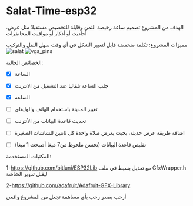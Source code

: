 # Salat-Time-esp32
.الهدف من المشروع تصميم ساعة رخيصة الثمن وقابلة للتخصيص مستقبلا مثل عرض أحاديث أو أذكار أو مواقيت المحاضرات

مميزات المشروع:
تكلفة منخفضة
قابل لتغيير الشكل في أي وقت
سهل النقل والتركيب
![salat](https://raw.githubusercontent.com/ens4dz/Salat-Time-esp32/master/salat.jpg)
![vga_pins](https://raw.githubusercontent.com/ens4dz/Salat-Time-esp32/master/vga_pins.jpg)

الخصائص الحالية:
- [x] الساعة
- [x] جلب الساعة تلقائيا عند التشغيل من الانترنت 
- [x] الساعة
- [ ] تغيير المدينة باستخدام الهاتف والوايفاي
- [ ] تحديث قاعدة البيانات من الأنترنت
- [ ]  اضافة طريقة عرض حديثة، بحيث يعرض صلاة واحدة كل ثانتين للشاشات الصغيرة
- [ ] تقليص قاعدة البيانات (تحسن ملحوظ من7 ميغا أصبحت 1 ميغا)


المكتبات المستخدمة:

1-https://github.com/bitluni/ESP32Lib 
مع تعديل بسيط في ملف GfxWrapper.h 
ليقبل تدوير الشاشة 

2-https://github.com/adafruit/Adafruit-GFX-Library

أرحب بصدر رحب بأي مساهمة تجعل من المشروع واقعي
